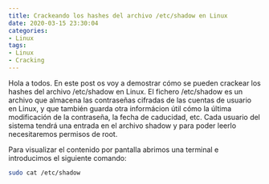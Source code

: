 ```yaml
---
title: Crackeando los hashes del archivo /etc/shadow en Linux 
date: 2020-03-15 23:30:04
categories:
- Linux
tags:
- Linux
- Cracking
---
```


Hola a todos. En este post os voy a demostrar cómo se pueden crackear los hashes del archivo /etc/shadow en Linux. El fichero /etc/shadow es un archivo que almacena las contraseñas cifradas de las cuentas de usuario en Linux, y que también guarda otra informácion útil cómo la última modificación de la contraseña, la fecha de caducidad, etc. Cada usuario del sistema tendrá una entrada en el archivo shadow y para poder leerlo necesitaremos permisos de root.

Para visualizar el contenido por pantalla abrimos una terminal e introducimos el siguiente comando: 

```sh
sudo cat /etc/shadow
```
